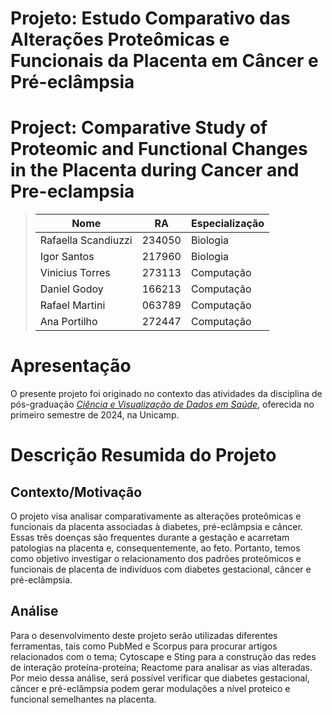 # Projeto: Estudo Comparativo das Alterações Proteômicas e Funcionais da Placenta em Câncer e Pré-eclâmpsia
# Project: Comparative Study of Proteomic and Functional Changes in the Placenta during Cancer and Pre-eclampsia

> |Nome  | RA | Especialização|
> |--|--|--|
> | Rafaella Scandiuzzi   | 234050  | Biologia |
> | Igor Santos | 217960  | Biologia |
> | Vinicius Torres  | 273113  | Computação |
> | Daniel Godoy  | 166213  | Computação|
> | Rafael Martini  | 063789  | Computação |
> | Ana Portilho  | 272447  | Computação |

# Apresentação

O presente projeto foi originado no contexto das atividades da disciplina de pós-graduação [*Ciência e Visualização de Dados em Saúde*](https://github.com/datasci4health), oferecida no primeiro semestre de 2024, na Unicamp.

# Descrição Resumida do Projeto

## Contexto/Motivação
O projeto visa analisar comparativamente as alterações proteômicas e funcionais da placenta associadas à diabetes, pré-eclâmpsia e câncer. Essas três doenças são frequentes durante a gestação e acarretam patologias na placenta e, consequentemente, ao feto. Portanto, temos como objetivo investigar o relacionamento dos padrões proteômicos e funcionais de placenta de indivíduos com diabetes gestacional, câncer e pré-eclâmpsia.

## Análise
Para o desenvolvimento deste projeto serão utilizadas diferentes ferramentas, tais como PubMed e Scorpus para procurar artigos relacionados com o tema; Cytoscape e Sting para a construção das redes de interação proteína-proteína; Reactome para analisar as vias alteradas. Por meio dessa análise, será possível verificar que diabetes gestacional, câncer e pré-eclâmpsia podem gerar modulações a nível proteico e funcional semelhantes na placenta.
